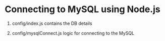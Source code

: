 # Connecting to MySQL using Node.js

1. config/index.js contains the DB details

2. config/mysqlConnect.js logic for connecting to the MySQL

